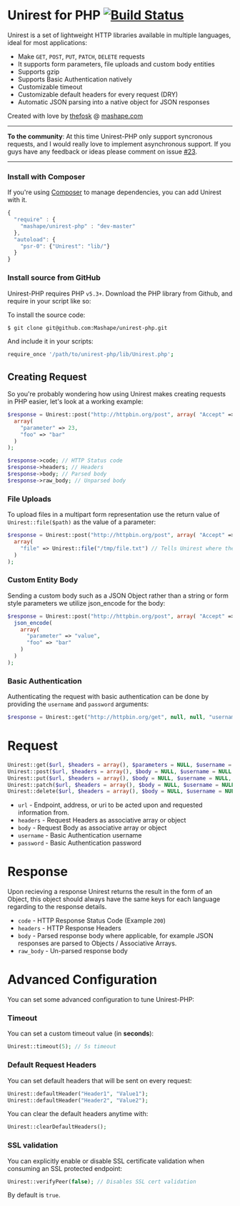 # Unirest for PHP [![Build Status](https://api.travis-ci.org/Mashape/unirest-php.png)](https://travis-ci.org/Mashape/unirest-php)

Unirest is a set of lightweight HTTP libraries available in multiple languages, ideal for most applications:

* Make `GET`, `POST`, `PUT`, `PATCH`, `DELETE` requests
* It supports form parameters, file uploads and custom body entities
* Supports gzip
* Supports Basic Authentication natively
* Customizable timeout
* Customizable default headers for every request (DRY)
* Automatic JSON parsing into a native object for JSON responses

Created with love by [thefosk](https://github.com/thefosk) @ [mashape.com](https://mashape.com)

---

**To the community**: At this time Unirest-PHP only support syncronous requests, and I would really love to implement  asynchronous support. If you guys have any feedback or ideas please comment on issue <a href="https://github.com/Mashape/unirest-php/issues/23">#23</a>.

---

### Install with Composer
If you're using [Composer](https://github.com/composer/composer) to manage
dependencies, you can add Unirest with it.

```javascript
{
  "require" : {
    "mashape/unirest-php" : "dev-master"
  },
  "autoload": {
    "psr-0": {"Unirest": "lib/"}
  }
}
```

### Install source from GitHub
Unirest-PHP requires PHP `v5.3+`. Download the PHP library from Github, and require in your script like so:

To install the source code:

```bash
$ git clone git@github.com:Mashape/unirest-php.git 
```

And include it in your scripts:

```bash
require_once '/path/to/unirest-php/lib/Unirest.php';
```

## Creating Request

So you're probably wondering how using Unirest makes creating requests in PHP easier, let's look at a working example:

```php
$response = Unirest::post("http://httpbin.org/post", array( "Accept" => "application/json" ),
  array(
    "parameter" => 23,
    "foo" => "bar"
  )
);

$response->code; // HTTP Status code
$response->headers; // Headers
$response->body; // Parsed body
$response->raw_body; // Unparsed body
```

### File Uploads

To upload files in a multipart form representation use the return value of `Unirest::file($path)` as the value of a parameter:

```php
$response = Unirest::post("http://httpbin.org/post", array( "Accept" => "application/json" ),
  array(
    "file" => Unirest::file("/tmp/file.txt") // Tells Unirest where the file is located
  )
);
 ```
 
### Custom Entity Body
Sending a custom body such as a JSON Object rather than a string or form style parameters we utilize json_encode for the body:
```php
$response = Unirest::post("http://httpbin.org/post", array( "Accept" => "application/json" ),
  json_encode(
    array(
      "parameter" => "value",
      "foo" => "bar"
    )
  )
);
```

### Basic Authentication

Authenticating the request with basic authentication can be done by providing the `username` and `password` arguments:

```php
$response = Unirest::get("http://httpbin.org/get", null, null, "username", "password");
```

# Request
```php
Unirest::get($url, $headers = array(), $parameters = NULL, $username = NULL, $password = NULL)
Unirest::post($url, $headers = array(), $body = NULL, $username = NULL, $password = NULL)
Unirest::put($url, $headers = array(), $body = NULL, $username = NULL, $password = NULL)
Unirest::patch($url, $headers = array(), $body = NULL, $username = NULL, $password = NULL)
Unirest::delete($url, $headers = array(), $body = NULL, $username = NULL, $password = NULL)
```
  
- `url` - Endpoint, address, or uri to be acted upon and requested information from.
- `headers` - Request Headers as associative array or object
- `body` - Request Body as associative array or object
- `username` - Basic Authentication username
- `password` - Basic Authentication password

# Response
Upon recieving a response Unirest returns the result in the form of an Object, this object should always have the same keys for each language regarding to the response details.

- `code` - HTTP Response Status Code (Example `200`)
- `headers` - HTTP Response Headers
- `body` - Parsed response body where applicable, for example JSON responses are parsed to Objects / Associative Arrays.
- `raw_body` - Un-parsed response body

# Advanced Configuration

You can set some advanced configuration to tune Unirest-PHP:

### Timeout

You can set a custom timeout value (in **seconds**):

```php
Unirest::timeout(5); // 5s timeout
```

### Default Request Headers

You can set default headers that will be sent on every request:

```php
Unirest::defaultHeader("Header1", "Value1");
Unirest::defaultHeader("Header2", "Value2");
```

You can clear the default headers anytime with:

```php
Unirest::clearDefaultHeaders();
```

### SSL validation

You can explicitly enable or disable SSL certificate validation when consuming an SSL protected endpoint:

```php
Unirest::verifyPeer(false); // Disables SSL cert validation
```

By default is `true`.
